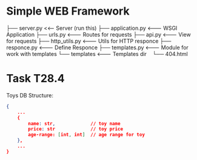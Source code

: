 # Simple WEB Framework

├── server.py       <<-- Server (run this)
├── application.py  <--- WSGI Application
├── urls.py         <--- Routes for requests 
├── api.py          <--- View for requests 
├── http_utils.py   <--- Utils for HTTP responce
├── responce.py     <--- Define Responce
├── templates.py    <--- Module for work with templates
└── templates       <--- Templates dir
    └── 404.html    

# Task T28.4

Toys DB Structure:

```json
{
    ...
    {
        name: str,             // toy name
        price: str             // toy price
        age-range: [int, int]  // age range for toy
    },
    ...
}
```
